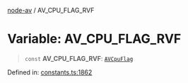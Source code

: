 [node-av](../globals.md) / AV\_CPU\_FLAG\_RVF

# Variable: AV\_CPU\_FLAG\_RVF

> `const` **AV\_CPU\_FLAG\_RVF**: [`AVCpuFlag`](../type-aliases/AVCpuFlag.md)

Defined in: [constants.ts:1862](https://github.com/seydx/av/blob/f8631fc881b394300b1479f511d55cf1c370a87f/src/constants/constants.ts#L1862)
